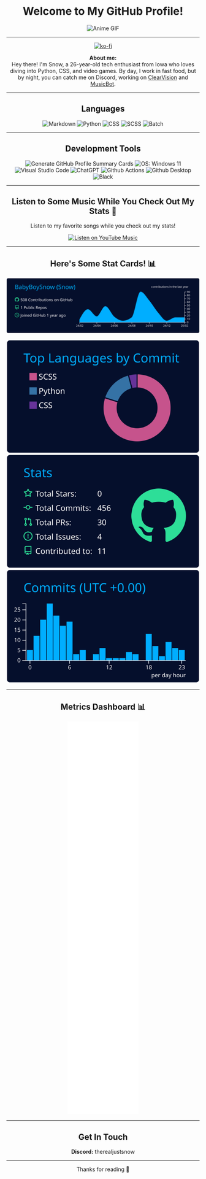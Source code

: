 <div align="center">

  <h1>Welcome to My GitHub Profile!</h1>
  
  <img src="https://media.giphy.com/media/Z3Y0EBcsvZ7bO/giphy.gif" alt="Anime GIF">

  ---
  [![ko-fi](https://ko-fi.com/img/githubbutton_sm.svg)](https://ko-fi.com/justsnow)

  **About me:**  
  Hey there! I'm Snow, a 26-year-old tech enthusiast from Iowa who loves diving into Python, CSS, and video games. By day, I work in fast food, but by night, you can catch me on Discord, working on [ClearVision](https://github.com/ClearVision/ClearVision-v6) and [MusicBot](https://github.com/Just-Some-Bots/MusicBot).

  ---

  ## Languages

  <p>
    <img src="https://img.shields.io/badge/markdown-%23000000.svg?style=for-the-badge&logo=markdown&logoColor=white" alt="Markdown">
    <img src="https://img.shields.io/badge/Python-3776AB?style=for-the-badge&logo=python&logoColor=white" alt="Python">
    <img src="https://img.shields.io/badge/CSS-1572B6?style=for-the-badge&logo=css3&logoColor=white" alt="CSS">
    <img src="https://img.shields.io/badge/SCSS-CC6699?style=for-the-badge&logo=sass&logoColor=white" alt="SCSS">
    <img src="https://img.shields.io/badge/Batch-4D4D4D?style=for-the-badge&logo=windows&logoColor=white" alt="Batch">
  </p>
  
  ---

  ## Development Tools
  <p>
    <img src="https://img.shields.io/badge/Generate%20GitHub%20Profile%20Summary%20Cards-Passing-brightgreen?style=for-the-badge" alt="Generate GitHub Profile Summary Cards">
    <img src="https://img.shields.io/badge/OS-Windows-0078D4?style=for-the-badge&logo=windows&logoColor=white" alt="OS: Windows 11">
    <img src="https://img.shields.io/badge/Visual%20Studio%20Code-0078d7.svg?style=for-the-badge&logo=visual-studio-code&logoColor=white" alt="Visual Studio Code">
    <img src="https://img.shields.io/badge/chatGPT-74aa9c?style=for-the-badge&logo=openai&logoColor=white" alt="ChatGPT">
    <img src="https://img.shields.io/badge/github%20actions-%232671E5.svg?style=for-the-badge&logo=githubactions&logoColor=white" alt="Github Actions">
    <img src="https://img.shields.io/badge/GitHub_Desktop-6E40C9?style=for-the-badge&logo=github&logoColor=white" alt="Github Desktop">
    <img src="https://img.shields.io/badge/Black-000000?style=for-the-badge&logo=black&logoColor=white" alt="Black">
  </p>

  ---

  ## Listen to Some Music While You Check Out My Stats 🎵
  Listen to my favorite songs while you check out my stats!

  [![Listen on YouTube Music](https://img.shields.io/badge/YouTube_Music-FF0000?style=for-the-badge&logo=youtube-music&logoColor=white)](https://music.youtube.com/playlist?list=PLi8Ca0H-BLi6VZkC6Sab-vFouBBBuEPJj&si=I_x8S6zT6M209-SX)

  ---

  ## Here's Some Stat Cards! 📊

  [![](https://raw.githubusercontent.com/BabyBoySnow/babyboysnow/main/profile-summary-card-output/algolia/0-profile-details.svg)](https://github.com/vn7n24fzkq/github-profile-summary-cards)

  [![](https://raw.githubusercontent.com/BabyBoySnow/babyboysnow/main/profile-summary-card-output/algolia/2-most-commit-language.svg)](https://github.com/vn7n24fzkq/github-profile-summary-cards) [![](https://raw.githubusercontent.com/BabyBoySnow/babyboysnow/main/profile-summary-card-output/algolia/3-stats.svg)](https://github.com/vn7n24fzkq/github-profile-summary-cards) [![](https://raw.githubusercontent.com/BabyBoySnow/babyboysnow/main/profile-summary-card-output/algolia/4-productive-time.svg)](https://github.com/vn7n24fzkq/github-profile-summary-cards)
  
  

  ---

  ## Metrics Dashboard 📊
  [![Metrics](https://github.com/babyboysnow/babyboysnow/blob/main/github-metrics.svg)](https://metrics.lecoq.io/Snow)

  ---

  ## Get In Touch

  **Discord:** therealjustsnow

  ---

  <p>Thanks for reading 💜</p>

</div>

